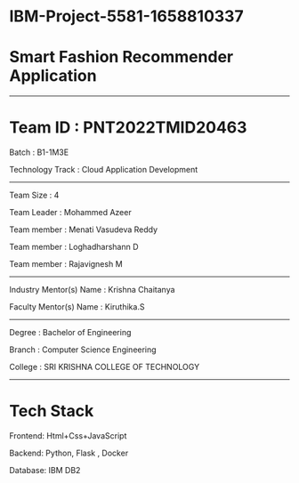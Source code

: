 # IBM-Project-5581-1658810337

# Smart Fashion Recommender Application

______________________________________________________

# Team ID : PNT2022TMID20463

Batch : B1-1M3E	

Technology Track : Cloud Application Development

______________________________________________________

Team Size : 4

Team Leader : Mohammed Azeer

Team member : Menati Vasudeva Reddy

Team member : Loghadharshann D

Team member : Rajavignesh M

______________________________________________________

Industry Mentor(s) Name : Krishna Chaitanya

Faculty Mentor(s) Name : Kiruthika.S

______________________________________________________

Degree : Bachelor of Engineering

Branch : Computer Science Engineering

College : SRI KRISHNA COLLEGE OF TECHNOLOGY

______________________________________________________

# Tech Stack

Frontend: Html+Css+JavaScript

Backend: Python, Flask , Docker

Database: IBM DB2
